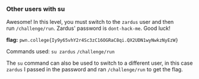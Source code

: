 ### Other users with su 

Awesome! In this level, you must switch to the `zardus` user and then run `/challenge/run`. Zardus' password is `dont-hack-me`. Good luck!

**flag:** `pwn.college{Iy9y65vhY2r4Sc3zC16OGRaC8qi.QX2UDN1wyNwkzNyEzW}`

Commands used: 
`su zardus`
`/challenge/run`


The `su` command can also be used to switch to a different user, in this case `zardus`
I passed in the password and ran `/challenge/run` to get the flag.  





